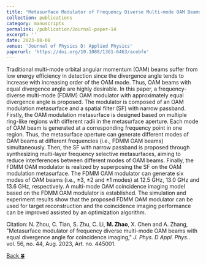 ```yaml
---
title: "Metasurface Modulator of Frequency Diverse Multi-mode OAM Beams With Equal Divergence Angle for Coincidence Imaging"
collection: publications
category: manuscripts
permalink: /publication/Journal-paper-14
excerpt: ''
date: 2023-08-08
venue: 'Journal of Physics D: Applied Physics'
paperurl: 'https://doi.org/10.1088/1361-6463/acebfe'
---
```


Traditional multi-mode orbital angular momentum (OAM) beams suffer from low energy efficiency in detection since the divergence angle tends to increase with increasing order of the OAM mode. Thus, OAM beams with equal divergence angle are highly desirable. In this paper, a frequency-diverse multi-mode (FDMM) OAM modulator with approximately equal divergence angle is proposed. The modulator is composed of an OAM modulation metasurface and a spatial filter (SF) with narrow passband. Firstly, the OAM modulation metasurface is designed based on multiple ring-like regions with different radii in the metasurface aperture. Each mode of OAM beam is generated at a corresponding frequency point in one region. Thus, the metasurface aperture can generate different modes of OAM beams at different frequencies (i.e., FDMM OAM beams) simultaneously. Then, the SF with narrow passband is proposed through synthesizing multi-layer frequency selective metasurfaces, aiming to reduce interferences between different modes of OAM beams. Finally, the FDMM OAM modulator is realized by superposing the SF on the OAM modulation metasurface. The FDMM OAM modulator can generate six modes of OAM beams (i.e., ±3, ±2 and ±1 modes) at 12.5 GHz, 13.0 GHz and 13.6 GHz, respectively. A multi-mode OAM coincidence imaging model based on the FDMM OAM modulator is established. The simulation and experiment results show that the proposed FDMM OAM modulator can be used for target reconstruction and the coincidence imaging performance can be improved assisted by an optimization algorithm.

Citation: N. Zhou, C. Tian, S. Zhu, C. Li, **M. Zhao**, X. Chen and A. Zhang, &quot;Metasurface modulator of frequency diverse multi-mode OAM beams with equal divergence angle for coincidence imaging,&quot; <i>J. Phys. D Appl. Phys.</i>. vol. 56, no. 44, Aug. 2023, Art. no. 445001.

[Back :four_leaf_clover:](../publications/)
